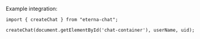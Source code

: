 Example integration:

```
import { createChat } from "eterna-chat";

createChat(document.getElementById('chat-container'), userName, uid);
```
